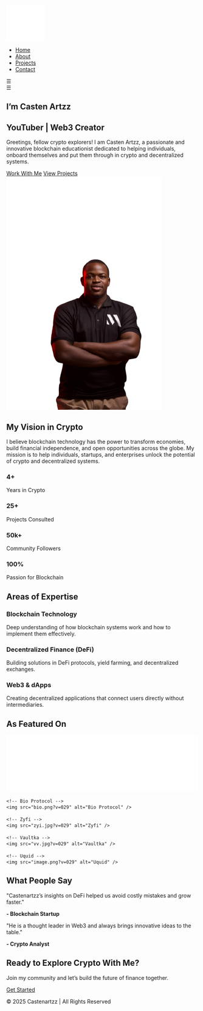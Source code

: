 
<!DOCTYPE html>
<html lang="en">
<head>
  <meta charset="UTF-8">
  <meta name="viewport" content="width=device-width, initial-scale=1.0">
  <title>Casten Artzz - Crypto Guy</title>
  <link rel="stylesheet" href="style.css">
</head>
<body>
<!-- Navbar -->
<nav class="navbar">
  <div class="logo">
    <img src="logo.png" alt="Castenartzz Logo" style="height:95px; vertical-align:middle; margin-right:8px;">
  </div>
  
  <ul class="nav-links">
    <li><a href="index.html" class="active">Home</a></li>
    <li><a href="about.html">About</a></li>
    <li><a href="projects.html">Projects</a></li>
    <li><a href="contact.html">Contact</a></li>
  </ul>
  <div class="menu-toggle">&#9776;</div>
</nav>

 <!-- Hamburger -->
  <div class="menu-toggle" id="menu-toggle">&#9776;</div>
</nav>



  <!-- Hero Section --> <section class="hero"> <div class="hero-container"> <!-- Left: Text --> <div class="hero-text"> <h1> I’m <span class="neon">Casten Artzz</span></h1> <h2>YouTuber | Web3 Creator</h2> <p> Greetings, fellow crypto explorers! I am Casten Artzz, a passionate and innovative blockchain educationist dedicated to helping individuals, onboard themselves and put them through in crypto and decentralized systems. </p> <div class="hero-buttons"> <a href="contact.html" class="btn-outline">Work With Me</a> <a href="projects.html" class="btn-outline">View Projects</a> </div> </div> <!-- Right: Image --> <div class="hero-image"> <img src="castenimg.png" alt="Castenartzz"> </div> </div> </section>



  <!-- Vision Statement -->
  <section class="vision">
    <h2>My Vision in Crypto</h2>
    <p>
      I believe blockchain technology has the power to transform economies, build financial 
      independence, and open opportunities across the globe. My mission is to help individuals, 
      startups, and enterprises unlock the potential of crypto and decentralized systems.
    </p>
  </section>

  <!-- Stats Section -->
  <section class="stats">
    <div class="stat-card">
      <h3>4+</h3>
      <p>Years in Crypto</p>
    </div>
    <div class="stat-card">
      <h3>25+</h3>
      <p>Projects Consulted</p>
    </div>
    <div class="stat-card">
      <h3>50k+</h3>
      <p>Community Followers</p>
    </div>
    <div class="stat-card">
      <h3>100%</h3>
      <p>Passion for Blockchain</p>
    </div>
  </section>

  <!-- Expertise Highlight -->
  <section class="expertise">
    <h2>Areas of Expertise</h2>
    <div class="expertise-grid">
      <div class="expertise-item">
        <h3>Blockchain Technology</h3>
        <p>Deep understanding of how blockchain systems work and how to implement them effectively.</p>
      </div>
      <div class="expertise-item">
        <h3>Decentralized Finance (DeFi)</h3>
        <p>Building solutions in DeFi protocols, yield farming, and decentralized exchanges.</p>
      </div>
      <div class="expertise-item">
        <h3>Web3 & dApps</h3>
        <p>Creating decentralized applications that connect users directly without intermediaries.</p>
      </div>
    </div>
  </section>

 <!-- Partners / Featured On -->
<section class="partners">
  <h2>As Featured On</h2>
  <div class="partner-logos">
    <!-- Maple Finance -->
    <img src="maple.png?v=029" alt="Maple Finance" />

    <!-- Bio Protocol -->
    <img src="bio.png?v=029" alt="Bio Protocol" />

    <!-- Zyfi -->
    <img src="zyi.jpg?v=029" alt="Zyfi" />

    <!-- Vaultka -->
    <img src="vv.jpg?v=029" alt="Vaultka" />

    <!-- Uquid -->
    <img src="image.png?v=029" alt="Uquid" />
  </div>
</section>


  <!-- Testimonials Preview -->
  <section class="testimonials-preview">
    <h2>What People Say</h2>
    <div class="testimonial-cards">
      <div class="testimonial">
        <p>"Castenartzz’s insights on DeFi helped us avoid costly mistakes and grow faster."</p>
        <strong>- Blockchain Startup</strong>
      </div>
      <div class="testimonial">
        <p>"He is a thought leader in Web3 and always brings innovative ideas to the table."</p>
        <strong>- Crypto Analyst</strong>
      </div>
    </div>
  </section>

  <!-- Call to Action -->
  <section class="cta">
    <h2>Ready to Explore Crypto With Me?</h2>
    <p>Join my community and let’s build the future of finance together.</p>
    <a href="contact.html" class="btn">Get Started</a>
  </section>

  <!-- Footer -->
  <footer>
    <div class="footer-content">
      <p>© 2025 Castenartzz | All Rights Reserved</p>
    </div>
  </footer>

  <script src="script.js"></script>
</body>
</html>

